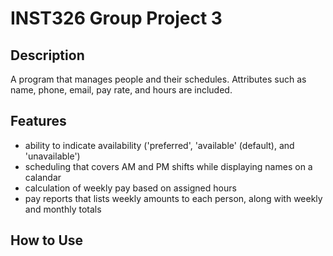 # INST326 Group Project 3

## Description
 A program that manages people and their schedules. Attributes such as name, phone, email, pay rate, and hours are included.

## Features
- ability to indicate availability ('preferred', 'available' (default), and 'unavailable')
- scheduling that covers AM and PM shifts while displaying names on a calandar
- calculation of weekly pay based on assigned hours
- pay reports that lists weekly amounts to each person, along with weekly and monthly totals

## How to Use